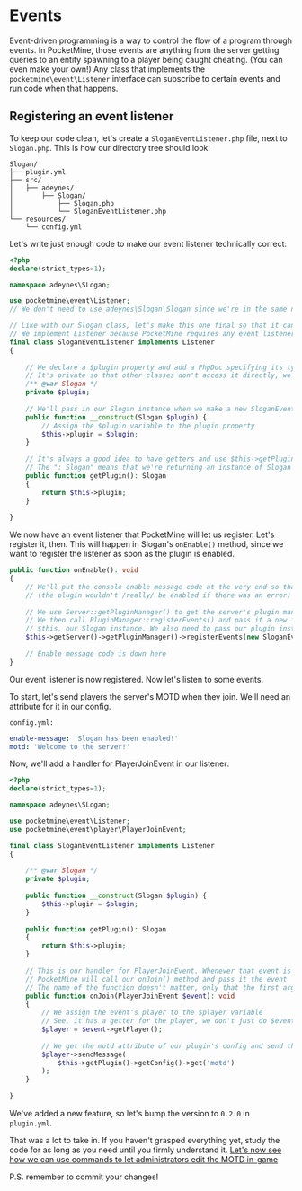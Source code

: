 # Events

Event-driven programming is a way to control the flow of a program through events. In PocketMine, those events are anything from the server getting queries to an entity spawning to a player being caught cheating. (You can even make your own!) Any class that implements the `pocketmine\event\Listener` interface can subscribe to certain events and run code when that happens.

## Registering an event listener
To keep our code clean, let's create a `SloganEventListener.php` file, next to `Slogan.php`. This is how our directory tree should look:
```
Slogan/
├── plugin.yml
├── src/
│   ├── adeynes/
│       ├── Slogan/
│           ├── Slogan.php
│           └── SloganEventListener.php
└── resources/
    └── config.yml
```

Let's write just enough code to make our event listener technically correct:

```php
<?php
declare(strict_types=1);

namespace adeynes\SLogan;

use pocketmine\event\Listener;
// We don't need to use adeynes\Slogan\Slogan since we're in the same namespace

// Like with our Slogan class, let's make this one final so that it can't be extended: we should never need to do that
// We implement Listener because PocketMine requires any event listeners to do that
final class SloganEventListener implements Listener
{
    
    // We declare a $plugin property and add a PhpDoc specifying its type so that our IDE can help with code completion
    // It's private so that other classes don't access it directly, we want them to use getPlugin() instead
    /** @var Slogan */
    private $plugin;
    
    // We'll pass in our Slogan instance when we make a new SloganEventListener so that we can easily get access to our plugin's API
    public function __construct(Slogan $plugin) {
        // Assign the $plugin variable to the plugin property
        $this->plugin = $plugin;
    }
    
    // It's always a good idea to have getters and use $this->getPlugin() instead of $this->plugin
    // The ": Slogan" means that we're returning an instance of Slogan
    public function getPlugin(): Slogan
    {
        return $this->plugin;
    }
    
}
```

We now have an event listener that PocketMine will let us register. Let's register it, then. This will happen in Slogan's `onEnable()` method, since we want to register the listener as soon as the plugin is enabled.

```php
public function onEnable(): void
{
    // We'll put the console enable message code at the very end so that it won't run until everything is completed
    // (the plugin wouldn't /really/ be enabled if there was an error)
    
    // We use Server::getPluginManager() to get the server's plugin manager, which is where we'll register our event listener
    // We then call PluginManager::registerEvents() and pass it a new instance of SloganEventListener, to which we passed
    // $this, our Slogan instance. We also need to pass our plugin instance as the second parameter to registerEvents()
    $this->getServer()->getPluginManager()->registerEvents(new SloganEventListener($this), $this);
    
    // Enable message code is down here
}
```

Our event listener is now registered. Now let's listen to some events.

To start, let's send players the server's MOTD when they join. We'll need an attribute for it in our config.

`config.yml:`
```yaml
enable-message: 'Slogan has been enabled!'
motd: 'Welcome to the server!'
```

Now, we'll add a handler for PlayerJoinEvent in our listener:

```php
<?php
declare(strict_types=1);

namespace adeynes\SLogan;

use pocketmine\event\Listener;
use pocketmine\event\player\PlayerJoinEvent;

final class SloganEventListener implements Listener
{
    
    /** @var Slogan */
    private $plugin;
    
    public function __construct(Slogan $plugin) {
        $this->plugin = $plugin;
    }
    
    public function getPlugin(): Slogan
    {
        return $this->plugin;
    }
    
    // This is our handler for PlayerJoinEvent. Whenever that event is called (when a player joins),
    // PocketMine will call our onJoin() method and pass it the event
    // The name of the function doesn't matter, only that the first argument is PlayerJoinEvent
    public function onJoin(PlayerJoinEvent $event): void
    {
        // We assign the event's player to the $player variable
        // See, it has a getter for the player, we don't just do $event->player
        $player = $event->getPlayer();
        
        // We get the motd attribute of our plugin's config and send that to the player
        $player->sendMessage(
            $this->getPlugin()->getConfig()->get('motd')
        );
    }
    
}
```

We've added a new feature, so let's bump the version to `0.2.0` in `plugin.yml`.

That was a lot to take in. If you haven't grasped everything yet, study the code for as long as you need until you firmly understand it. [Let's now see how we can use commands to let administrators edit the MOTD in-game](commands)

P.S. remember to commit your changes!